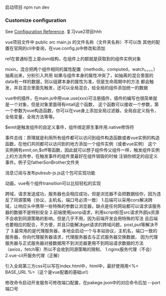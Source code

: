 启动项目
npm run dev


### Customize configuration
See [Configuration Reference](https://cli.vuejs.org/config/).
复习vue2项目hhh


vue项目文件中 public src main.js 的文件名称（文件夹名称）不可以改
其他的配置在官网的cli中查询，在vue.config.js中修改和添加

ref在普通标签上是dom结构，在组件上的额就是获取到的组件实例对象

mixin，混合把两个组件相同的属性配置（methods，computed，watch。。。。）抽离出来，分别引入共用
如果与组件本身的属性冲突了，如抽离的混合里面的data有一样的数据，则以组建本身的属性为准，但是生命周期中的方法
都会触发，并且混合里面先触发，还可以全局混合，给全局的组件添加统一的数据

vue中的插件，在main.js中用vue.use(xxx)可注册插件，插件的编写也很简单就是一个对象，但是对象里面得有intall这个函数，
这个函数可以接收一个参数，第一个参数为vue构造函数，你可以在vue身上添加全局过滤器，全局自定义指令，全局变量，全局方法等等。

$emit是触发组件的自定义事件，组件绑定原生事件用.native修饰符

事件总线：原理就是利用所有组件都可以访问到组件构造函数或者vue实例的构造函数，在他们共同都可以访问到的地方添加一个组件实例（或者vue实例）
这个实例拥有$emit,$on,$off等函数，因此就可以想子组件传父组件一样，触发组件实例上的方法传参，在触发事件的组件里最好在组件销毁的时候
注销你绑定的自定义事件。例子见fatherSonBrother文件夹

消息订阅与发布pubsub-js.js这个包可实现功能

动画，vue有个组件transition可以比较轻松的实现

跨域，请求发送成功，服务器也会相应成功，但是浏览器不会把数据给你，因为违反了同源策略（协议，主机名，端口号必须一致）
1.后端可以采用cors解决跨域，让响应头中携带一些特殊的参数让浏览器，缺点是任何网站都可以请求该服务器的数据不是特别安全
2.前端使用jsonp请求，利用script标签src请求外部js资源不会收到同源策略的影响，但是几乎不用，因为前端开发会用特殊的写法
且后端也要相应的配合，不方便，并且只能解决get请求的跨域问题，post,put等解决不了
3.最常用的是代理服务器，本地会启动一个与本站协议，主机名，端口一致的服务器，你向代理服务器请求，代理服务器去与正式服务器交换数据，
因为代理服务器与正式服务器对接数据用不到浏览器更用不到网站请求数据的方法（axios，fetch等）所以不会收到同源策略的限制、
    1.nginx服务代理（不会）
    2.vue-cil开服务代理（正解）

引入全局第三方css可以写在index.html中，html中，最好使用用<%= BASE_URL %>（这个是vue配置的基础url）

修改命令启动开发服务可修改端口配置，在pakege.json中的对应命令后加   --port 端口号







